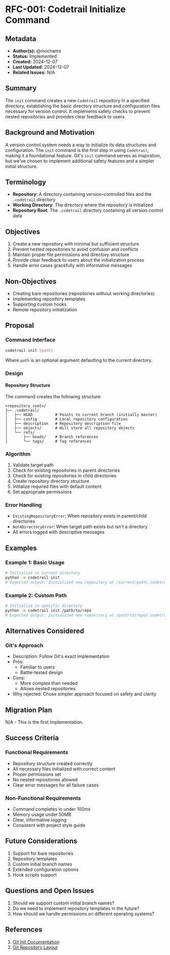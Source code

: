 # RFC-001: Codetrail Initialize Command

## Metadata

- **Author(s):** @mochams
- **Status:** Implemented
- **Created:** 2024-12-07
- **Last Updated:** 2024-12-07
- **Related Issues:** N/A

## Summary

The `init` command creates a new `Codetrail` repository in a specified directory, establishing the basic directory structure and configuration files necessary for version control. It implements safety checks to prevent nested repositories and provides clear feedback to users.

## Background and Motivation

A version control system needs a way to initialize its data structures and configuration. The `init` command is the first step in using `Codetrail`, making it a foundational feature. Git's `init` command serves as inspiration, but we've chosen to implement additional safety features and a simpler initial structure.

## Terminology

- **Repository**: A directory containing version-controlled files and the `.codetrail` directory
- **Working Directory**: The directory where the repository is initialized
- **Repository Root**: The `.codetrail` directory containing all version control data

## Objectives

1. Create a new repository with minimal but sufficient structure
2. Prevent nested repositories to avoid confusion and conflicts
3. Maintain proper file permissions and directory structure
4. Provide clear feedback to users about the initialization process
5. Handle error cases gracefully with informative messages

## Non-Objectives

- Creating bare repositories (repositories without working directories)
- Implementing repository templates
- Supporting custom hooks
- Remote repository initialization

## Proposal

### Command Interface

```bash
codetrail init [path]
```

Where `path` is an optional argument defaulting to the current directory.

### Design

#### Repository Structure

The command creates the following structure:

```
<repository_root>/
├── .codetrail/
│   ├── HEAD          # Points to current branch (initially master)
│   ├── config        # Local repository configuration
│   ├── description   # Repository description file
│   ├── objects/      # Will store all repository objects
│   └── refs/
│       ├── heads/    # Branch references
│       └── tags/     # Tag references
```

### Algorithm

1. Validate target path
2. Check for existing repositories in parent directories
3. Check for existing repositories in child directories
4. Create repository directory structure
5. Initialize required files with default content
6. Set appropriate permissions

### Error Handling

- `ExistingRepositoryError`: When repository exists in parent/child directories
- `NotADirectoryError`: When target path exists but isn't a directory
- All errors logged with descriptive messages

## Examples

### Example 1: Basic Usage

```bash
# Initialize in current directory
python -m codetrail init
# Expected output: Initialized new repository at /current/path/.codetrail
```

### Example 2: Custom Path

```bash
# Initialize in specific directory
python -m codetrail init /path/to/repo
# Expected output: Initialized new repository at /path/to/repo/.codetrail
```

## Alternatives Considered

### Git's Approach

- Description: Follow Git's exact implementation
- Pros:
  - Familiar to users
  - Battle-tested design
- Cons:
  - More complex than needed
  - Allows nested repositories
- Why rejected: Chose simpler approach focused on safety and clarity

## Migration Plan

N/A - This is the first implementation.

## Success Criteria

### Functional Requirements

- Repository structure created correctly
- All necessary files initialized with correct content
- Proper permissions set
- No nested repositories allowed
- Clear error messages for all failure cases

### Non-Functional Requirements

- Command completes in under 100ms
- Memory usage under 50MB
- Clear, informative logging
- Consistent with project style guide

## Future Considerations

1. Support for bare repositories
2. Repository templates
3. Custom initial branch names
4. Extended configuration options
5. Hook scripts support

## Questions and Open Issues

1. Should we support custom initial branch names?
2. Do we need to implement repository templates in the future?
3. How should we handle permissions on different operating systems?

## References

1. [Git Init Documentation](https://git-scm.com/docs/git-init)
2. [Git Repository Layout](https://git-scm.com/docs/gitrepository-layout)
